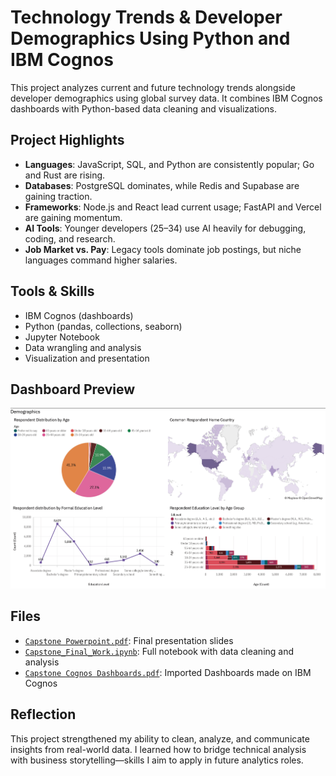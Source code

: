 # Technology Trends & Developer Demographics Using Python and IBM Cognos

This project analyzes current and future technology trends alongside developer demographics using global survey data. It combines IBM Cognos dashboards with Python-based data cleaning and visualizations.

## Project Highlights

- **Languages**: JavaScript, SQL, and Python are consistently popular; Go and Rust are rising.
- **Databases**: PostgreSQL dominates, while Redis and Supabase are gaining traction.
- **Frameworks**: Node.js and React lead current usage; FastAPI and Vercel are gaining momentum.
- **AI Tools**: Younger developers (25–34) use AI heavily for debugging, coding, and research.
- **Job Market vs. Pay**: Legacy tools dominate job postings, but niche languages command higher salaries.

## Tools & Skills

- IBM Cognos (dashboards)
- Python (pandas, collections, seaborn)
- Jupyter Notebook
- Data wrangling and analysis
- Visualization and presentation

## Dashboard Preview

![Demographics Sample Dashboard](images/Dashboard-Overview-Sample.png)

## Files

- [`Capstone Powerpoint.pdf`](Capstone%20Powerpoint.pdf): Final presentation slides
- [`Capstone_Final_Work.ipynb`](Capstone_Final_Work.ipynb): Full notebook with data cleaning and analysis
- [`Capstone Cognos Dashboards.pdf`](Capstone%20Cognos%20Dashboard.pdf): Imported Dashboards made on IBM Cognos


## Reflection

This project strengthened my ability to clean, analyze, and communicate insights from real-world data. I learned how to bridge technical analysis with business storytelling—skills I aim to apply in future analytics roles.
